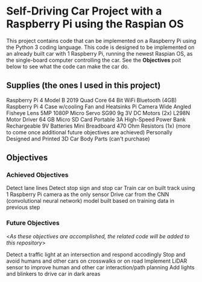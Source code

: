 # Self-Driving Car Project with a Raspberry Pi using the Raspian OS
This project contains code that can be implemented on a Raspberry Pi using the Python 3 coding language. This code is designed to be implemented on an already built car with 1 Raspberry Pi, running the newest Raspian OS, as the single-board computer controlling the car. See the **Objectives** poit below to see what the code can make the car do.

## Supplies (the ones I used in this project)
Raspberry Pi 4 Model B 2019 Quad Core 64 Bit WiFi Bluetooth (4GB)
Raspberry Pi 4 Case w/cooling Fan and Heatsinks
Pi Camera Wide Angled Fisheye Lens 5MP 1080P
Micro Servo SG90 9g
3V DC Motors (2x)
L298N Motor Driver
64 GB Micro SD Card
Portable 3A High-Speed Power Bank
Rechargeable 9V Batteries
Mini Breadboard
470 Ohm Resistors (1x) (more to come once additional future objectives are achieved)
Personally Designed and Printed 3D Car Body Parts (can't purchase)

## Objectives
### Achieved Objectives
Detect lane lines
Detect stop sign and stop car
Train car on built track using 1 Raspberry Pi camera as the only sensor
Drive car from the CNN (convolutional neural network) model built based on training data in previous step

### Future Objectives
<_As these objectives are accomplished, the related code will be added to this repository_>

Detect a traffic light at an intersection and respond accodingly
Stop and avoid humans and other cars on crosswalks or on road
Implement LiDAR sensor to improve human and other car interaction/path planning
Add lights and blinkers to drive car in dark areas

